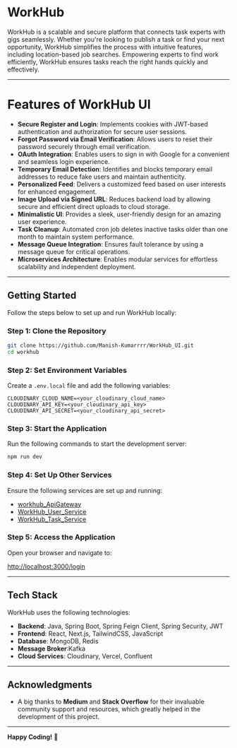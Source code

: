 # WorkHub

WorkHub is a scalable and secure platform that connects task experts with gigs seamlessly. Whether you're looking to publish a task or find your next opportunity, WorkHub simplifies the process with intuitive features, including location-based job searches. Empowering experts to find work efficiently, WorkHub ensures tasks reach the right hands quickly and effectively.

---
# Features of WorkHub UI

- **Secure Register and Login**: Implements cookies with JWT-based authentication and authorization for secure user sessions.  
- **Forgot Password via Email Verification**: Allows users to reset their password securely through email verification.  
- **OAuth Integration**: Enables users to sign in with Google for a convenient and seamless login experience.  
- **Temporary Email Detection**: Identifies and blocks temporary email addresses to reduce fake users and maintain authenticity.  
- **Personalized Feed**: Delivers a customized feed based on user interests for enhanced engagement.  
- **Image Upload via Signed URL**: Reduces backend load by allowing secure and efficient direct uploads to cloud storage.  
- **Minimalistic UI**: Provides a sleek, user-friendly design for an amazing user experience.  
- **Task Cleanup**: Automated cron job deletes inactive tasks older than one month to maintain system performance.  
- **Message Queue Integration**: Ensures fault tolerance by using a message queue for critical operations.  
- **Microservices Architecture**: Enables modular services for effortless scalability and independent deployment.  
---
## Getting Started

Follow the steps below to set up and run WorkHub locally:

### Step 1: Clone the Repository

```bash
git clone https://github.com/Manish-Kumarrrr/WorkHub_UI.git
cd workhub
```

### Step 2: Set Environment Variables

Create a `.env.local` file and add the following variables:

```plaintext
CLOUDINARY_CLOUD_NAME=<your_cloudinary_cloud_name>
CLOUDINARY_API_KEY=<your_cloudinary_api_key>
CLOUDINARY_API_SECRET=<your_cloudinary_api_secret>
```

### Step 3: Start the Application

Run the following commands to start the development server:

```bash
npm run dev
```

### Step 4: Set Up Other Services

Ensure the following services are set up and running:

- [workhub_ApiGateway](https://github.com/Manish-Kumarrrr/WorkHub_ApiGateway.git)
- [WorkHub_User_Service](https://github.com/Manish-Kumarrrr/WorkHub_User_Service.git)
- [WorkHub_Task_Service](https://github.com/Manish-Kumarrrr/WorkHub_Task_Service.git)

### Step 5: Access the Application

Open your browser and navigate to:

[http://localhost:3000/login](http://localhost:3000/login)

---

## Tech Stack

WorkHub uses the following technologies:

- **Backend**: Java, Spring Boot, Spring Feign Client, Spring Security, JWT
- **Frontend**: React, Next.js, TailwindCSS, JavaScript
- **Database**: MongoDB, Redis
- **Message Broker**:Kafka 
- **Cloud Services**: Cloudinary, Vercel, Confluent

---

## Acknowledgments

- A big thanks to **Medium** and **Stack Overflow** for their invaluable community support and resources, which greatly helped in the development of this project.


---

**Happy Coding!** 🚀
